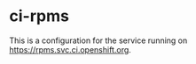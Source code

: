 ci-rpms
===========

This is a configuration for the service running on https://rpms.svc.ci.openshift.org.
